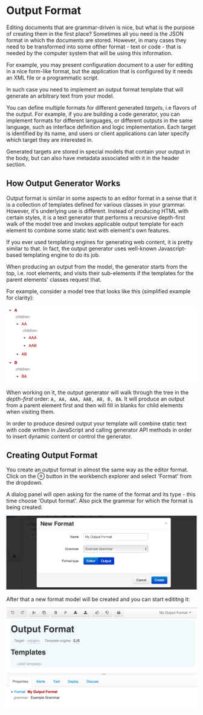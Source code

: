 # Output Format

Editing documents that are grammar-driven is nice, but what is the purpose of creating them in the first place? Sometimes all you need is the JSON format in which the documents are stored. However, in many cases they need to be transformed into some ofther format - text or code - that is needed by the computer system that will be using this information.

For example, you may present configuration document to a user for editing in a nice form-like format, but the application that is configured by it needs an XML file or a programmatic script.

In such case you need to implement an output format template that will generate an arbitrary text from your model.

You can define multiple formats for different generated *targets*, i.e flavors of the output. For example, if you are building a code generator, you can implement formats for different languages, or different outputs in the same language, such as interface definition and logic implementation. Each target is identified by its name, and users or client applications can later specify which target they are interested in.

Generated targets are stored in special models that contain your output in the body, but can also have metadata associated with it in the header section.

## How Output Generator Works

Output format is similar in some aspects to an editor format in a sense that it is a collection of templates defined for various classes in your grammar. However, it's underlying use is different. Instead of producing HTML with certain styles, it is a text generator that performs a recursive depth-first walk of the model tree and invokes applicable output template for each element to combine some static text with element's own features.

If you ever used templating engines for generating web content, it is pretty similar to that. In fact, the output generator uses well-known Javascript-based templating engine to do its job.

When producing an output from the model, the generator starts from the top, i.e. root elements, and visits their sub-elements if the templates for the parent elements' classes request that.

For example, consider a model tree that looks like this (simplified example for clarity):

![Example Model Tree](img/ExampleModelTree.png)

When working on it, the output generator will walk through the tree in the *depth-first* order: `A, AA, AAA, AAB, AB, B, BA`. It will produce an output from a parent element first and then will fill in blanks for child elements when visiting them.

In order to produce desired output your template will combine static text with code written in JavaScript and calling generator API methods in order to insert dynamic content or control the generator.

## Creating Output Format

You create an output format in almost the same way as the editor format. Click on the ⊕ button in the workbench explorer and select 'Format' from the dropdown.

A dialog panel will open asking for the name of the format and its type - this time choose 'Output format'. Also pick the grammar for which the format is being created:

![New Output Format Dialog](img/NewOutputFormatDialog.png)

After that a new format model will be created and you can start edititng it:

![New Output Format Model](img/NewOutputFormatModel.png)

